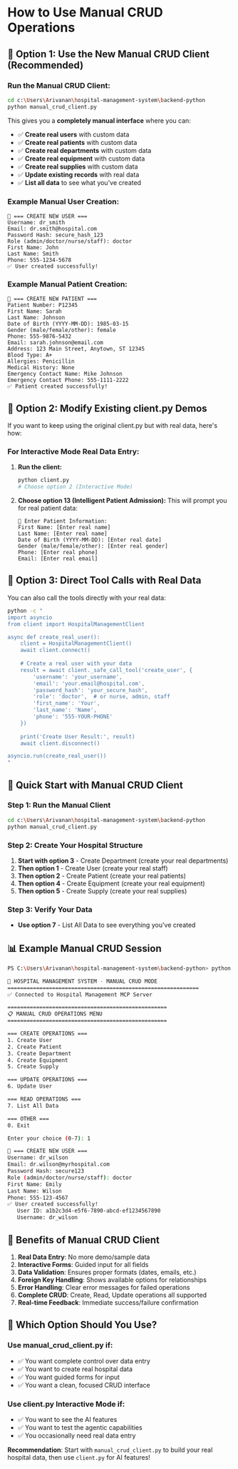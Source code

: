 # How to Use Manual CRUD Operations

## 🎯 Option 1: Use the New Manual CRUD Client (Recommended)

### Run the Manual CRUD Client:
```bash
cd c:\Users\Arivanan\hospital-management-system\backend-python
python manual_crud_client.py
```

This gives you a **completely manual interface** where you can:
- ✅ **Create real users** with custom data
- ✅ **Create real patients** with custom data  
- ✅ **Create real departments** with custom data
- ✅ **Create real equipment** with custom data
- ✅ **Create real supplies** with custom data
- ✅ **Update existing records** with real data
- ✅ **List all data** to see what you've created

### Example Manual User Creation:
```
👤 === CREATE NEW USER ===
Username: dr_smith
Email: dr.smith@hospital.com
Password Hash: secure_hash_123
Role (admin/doctor/nurse/staff): doctor
First Name: John
Last Name: Smith
Phone: 555-1234-5678
✅ User created successfully!
```

### Example Manual Patient Creation:
```
🤒 === CREATE NEW PATIENT ===
Patient Number: P12345
First Name: Sarah
Last Name: Johnson
Date of Birth (YYYY-MM-DD): 1985-03-15
Gender (male/female/other): female
Phone: 555-9876-5432
Email: sarah.johnson@email.com
Address: 123 Main Street, Anytown, ST 12345
Blood Type: A+
Allergies: Penicillin
Medical History: None
Emergency Contact Name: Mike Johnson
Emergency Contact Phone: 555-1111-2222
✅ Patient created successfully!
```

## 🎯 Option 2: Modify Existing client.py Demos

If you want to keep using the original client.py but with real data, here's how:

### For Interactive Mode Real Data Entry:

1. **Run the client:**
   ```bash
   python client.py
   # Choose option 2 (Interactive Mode)
   ```

2. **Choose option 13 (Intelligent Patient Admission):**
   This will prompt you for real patient data:
   ```
   👤 Enter Patient Information:
   First Name: [Enter real name]
   Last Name: [Enter real name]
   Date of Birth (YYYY-MM-DD): [Enter real date]
   Gender (male/female/other): [Enter real gender]
   Phone: [Enter real phone]
   Email: [Enter real email]
   ```

## 🎯 Option 3: Direct Tool Calls with Real Data

You can also call the tools directly with your real data:

```bash
python -c "
import asyncio
from client import HospitalManagementClient

async def create_real_user():
    client = HospitalManagementClient()
    await client.connect()
    
    # Create a real user with your data
    result = await client._safe_call_tool('create_user', {
        'username': 'your_username',
        'email': 'your.email@hospital.com',
        'password_hash': 'your_secure_hash',
        'role': 'doctor',  # or nurse, admin, staff
        'first_name': 'Your',
        'last_name': 'Name',
        'phone': '555-YOUR-PHONE'
    })
    
    print('Create User Result:', result)
    await client.disconnect()

asyncio.run(create_real_user())
"
```

## 🚀 Quick Start with Manual CRUD Client

### Step 1: Run the Manual Client
```bash
cd c:\Users\Arivanan\hospital-management-system\backend-python
python manual_crud_client.py
```

### Step 2: Create Your Hospital Structure
1. **Start with option 3** - Create Department (create your real departments)
2. **Then option 1** - Create User (create your real staff)
3. **Then option 2** - Create Patient (create your real patients)
4. **Then option 4** - Create Equipment (create your real equipment)
5. **Then option 5** - Create Supply (create your real supplies)

### Step 3: Verify Your Data
- **Use option 7** - List All Data to see everything you've created

## 📊 Example Manual CRUD Session

```bash
PS C:\Users\Arivanan\hospital-management-system\backend-python> python manual_crud_client.py

🏥 HOSPITAL MANAGEMENT SYSTEM - MANUAL CRUD MODE
============================================================
✅ Connected to Hospital Management MCP Server

==================================================
📋 MANUAL CRUD OPERATIONS MENU
==================================================

=== CREATE OPERATIONS ===
1. Create User
2. Create Patient
3. Create Department
4. Create Equipment
5. Create Supply

=== UPDATE OPERATIONS ===
6. Update User

=== READ OPERATIONS ===
7. List All Data

=== OTHER ===
0. Exit

Enter your choice (0-7): 1

👤 === CREATE NEW USER ===
Username: dr_wilson
Email: dr.wilson@myrhospital.com
Password Hash: secure123
Role (admin/doctor/nurse/staff): doctor
First Name: Emily
Last Name: Wilson
Phone: 555-123-4567
✅ User created successfully!
   User ID: a1b2c3d4-e5f6-7890-abcd-ef1234567890
   Username: dr_wilson
```

## 🔧 Benefits of Manual CRUD Client

1. **Real Data Entry**: No more demo/sample data
2. **Interactive Forms**: Guided input for all fields
3. **Data Validation**: Ensures proper formats (dates, emails, etc.)
4. **Foreign Key Handling**: Shows available options for relationships
5. **Error Handling**: Clear error messages for failed operations
6. **Complete CRUD**: Create, Read, Update operations all supported
7. **Real-time Feedback**: Immediate success/failure confirmation

## 🎯 Which Option Should You Use?

### Use **manual_crud_client.py** if:
- ✅ You want complete control over data entry
- ✅ You want to create real hospital data
- ✅ You want guided forms for input
- ✅ You want a clean, focused CRUD interface

### Use **client.py Interactive Mode** if:
- ✅ You want to see the AI features
- ✅ You want to test the agentic capabilities
- ✅ You occasionally need real data entry

**Recommendation**: Start with `manual_crud_client.py` to build your real hospital data, then use `client.py` for AI features!
